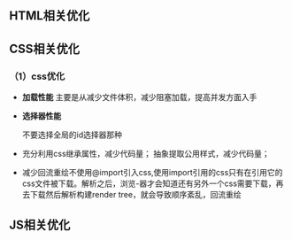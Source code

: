 ## HTML相关优化

## CSS相关优化

### （1）css优化

- **加载性能**
  主要是从减少文件体积，减少阻塞加载，提高并发方面入手

- **选择器性能**

  不要选择全局的id选择器那种

- 充分利用css继承属性，减少代码量；
  抽象提取公用样式，减少代码量；

- 减少回流重绘不使用@import引入css,使用import引用的css只有在引用它的css文件被下载。解析之后，浏览-器才会知道还有另外一个css需要下载，再去下载然后解析构建render tree，就会导致顺序紊乱，回流重绘

## JS相关优化

